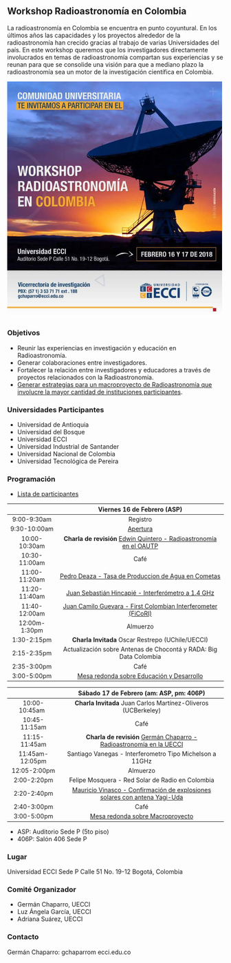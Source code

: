 ## Workshop Radioastronomía en Colombia
La radioastronomía en Colombia se encuentra en punto coyuntural. En los últimos años las capacidades y los proyectos alrededor de la radioastronomía han crecido gracias al trabajo de varias Universidades del país. En este workshop queremos que los investigadores directamente involucrados en temas de radioastronomía compartan sus experiencias y se reunan para que se consolide una visión para que a mediano plazo la radioastronomía sea un motor de la investigación científica en Colombia.

<img src="https://raw.githubusercontent.com/RadioAstroCol/RadioastroCol/master/Workshop/unnamed.jpg" width="500">

### Objetivos

- Reunir las experiencias en investigación y educación en Radioastronomía.
- Generar colaboraciones entre investigadores.
- Fortalecer la relación entre investigadores y educadores a través de proyectos relacionados con la Radioastronomía.
- [Generar estrategias para un macroproyecto de Radioastronomía que involucre la mayor cantidad de instituciones participantes](https://github.com/RadioAstroCol/RadioastroCol/blob/master/Workshop/final_radio.pdf).

### Universidades Participantes

- Universidad de Antioquia
- Universidad del Bosque
- Universidad ECCI
- Universidad Industrial de Santander
- Universidad Nacional de Colombia
- Universidad Tecnológica de Pereira


### Programación

- [Lista de participantes](https://github.com/RadioAstroCol/RadioastroCol/blob/master/Workshop/Participantes.md)

| |Viernes 16 de Febrero (ASP) |
| :-------------: |:-------------:| 
| 9:00-9:30am  | Registro | 
| 9:30-10:00am    | [Apertura](https://github.com/RadioAstroCol/RadioastroCol/blob/master/Workshop/chaparro_intro.pdf)      |   
| 10:00-10:30am | **Charla de revisión** [Edwin Quintero - Radioastronomía en el OAUTP](https://github.com/RadioAstroCol/RadioastroCol/blob/master/Workshop/quintero_utp.pdf)  |   
| 10:30-11:00am | Café |   
| 11:00-11:20am | [Pedro Deaza - Tasa de Produccion de Agua en Cometas](https://github.com/RadioAstroCol/RadioastroCol/blob/master/Workshop/deaza_cometas.pdf) |
| 11:20-11:40am |  [Juan Sebastián Hincapié - Interferómetro a 1.4 GHz](https://github.com/RadioAstroCol/RadioastroCol/blob/master/Workshop/hincapie_interf21cm.pdf) |
| 11:40-12:00am | [Juan Camilo Guevara - First Colombian Interferometer (FiCoRI)](https://github.com/RadioAstroCol/RadioastroCol/blob/master/Workshop/guevara_ficori.pdf) |
| 12:00m-1:30pm | Almuerzo |
| 1:30-2:15pm | **Charla Invitada** Oscar Restrepo (UChile/UECCI) |
| 2:15-2:35pm | Actualización sobre Antenas de Chocontá y RADA: Big Data Colombia |
| 2:35-3:00pm | Café |
| 3:00-5:00pm | [Mesa redonda sobre Educación y Desarrollo](https://github.com/RadioAstroCol/RadioastroCol/blob/master/Workshop/MesaRedondaEducacion.md)|

| |Sábado 17 de Febrero (am: ASP, pm: 406P) |
|:-------------: |:-------------:| 
| 10:00-10:45am    | **Charla Invitada** Juan Carlos Martínez-Oliveros (UCBerkeley) |   
| 10:45-11:15am | Café |   
| 11:15-11:45am | **Charla de revisión** [Germán Chaparro  - Radioastronomía en la UECCI](https://github.com/RadioAstroCol/RadioastroCol/blob/master/Workshop/chaparro_review_ecci.pdf) |
| 11:45am-12:05pm | Santiago Vanegas - Interferometro Tipo Michelson a 11GHz |
| 12:05-2:00pm | Almuerzo |
| 2:00-2:20pm | Felipe Mosquera - Red Solar de Radio en Colombia  |
| 2:20-2:40pm | [Mauricio Vinasco - Confirmación de explosiones solares con antena Yagi-Uda](https://github.com/RadioAstroCol/RadioastroCol/blob/master/Workshop/vinasco_yagi_uda.pdf) |
| 2:40-3:00pm | Café |
| 3:00-5:00pm | [Mesa redonda sobre Macroproyecto](https://github.com/RadioAstroCol/RadioastroCol/blob/master/Workshop/MesaRedondaMacroproyecto.md)|

- ASP: Auditorio Sede P (5to piso)
- 406P: Salón 406 Sede P


### Lugar

Universidad ECCI Sede P
Calle 51 No. 19-12
Bogotá, Colombia

### Comité Organizador

- Germán Chaparro, UECCI
- Luz Ángela García, UECCI
- Adriana Suárez, UECCI


### Contacto

Germán Chaparro: gchaparrom ecci.edu.co
